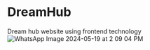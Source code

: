 # DreamHub
Dream hub website using frontend technology
![WhatsApp Image 2024-05-19 at 2 09 04 PM](https://github.com/PoojaRawatig/DreamHub/assets/113825497/86537e43-16bb-46ee-957d-37de435c6212)
